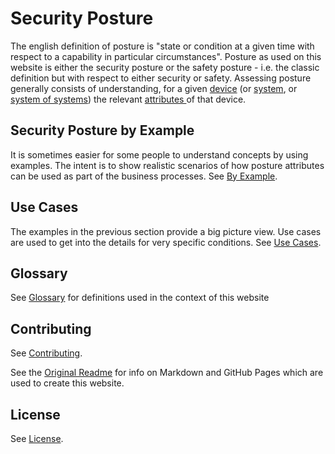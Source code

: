 # Security Posture

The english definition of posture is
"state or condition at a given time
with respect to a capability in particular circumstances".
Posture as used on this website is either the security posture
or the safety posture - i.e.
the classic definition but with respect to either security or safety.
Assessing posture  generally consists of understanding, for a given
[device](./GLOSSARY.md#device)
(or [system](./GLOSSARY.md#system), or
[system of systems](./GLOSSARY.md#system_of_systems))
the relevant
[attributes ](./GLOSSARY.md#attribute) of that device.

## Security Posture by Example
It is sometimes easier for some people to understand concepts
by using examples.
The intent is to show realistic scenarios of how posture attributes
can be used as part of the business processes.
See [By Example](./By_Example/README.md).

## Use Cases
The examples in the previous section provide a big picture view.
Use cases are used to get into the details for very specific conditions.
See [Use Cases](./Use_Cases/README.md).

## Glossary
See [Glossary](./GLOSSARY.md) for definitions
used in the context of this website

## Contributing
See [Contributing](./CONTRIBUTING.md).

See the
[Original Readme](./Orig_README.md)
 for info on Markdown and GitHub Pages
which are used to create this website.

## License
See [License](./LICENSE).
